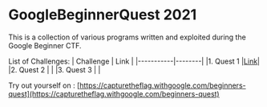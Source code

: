 # GoogleBeginnerQuest 2021

This is a collection of various programs written and exploited 
during the Google Beginner CTF.

List of Challenges:
  | Challenge |  Link  |
  |-----------|--------|
  |1. Quest 1 |[Link](https://github.com/samsepi0x0/GoogleBeginnerQuest/tree/main/Quest1)|
  |2. Quest 2 |        |
  |3. Quest 3 |        |

Try out yourself on : [https://capturetheflag.withgoogle.com/beginners-quest](https://capturetheflag.withgoogle.com/beginners-quest)

